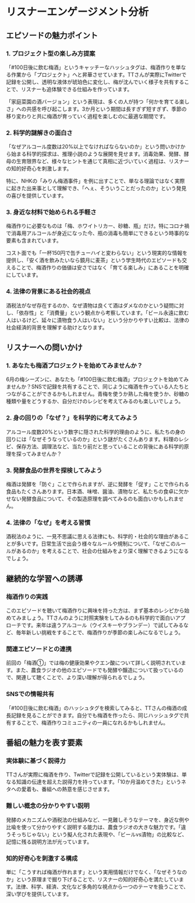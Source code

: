 # リスナーエンゲージメント分析

## エピソードの魅力ポイント

### 1. プロジェクト型の楽しみ方提案

「#100日後に飲む梅酒」というキャッチーなハッシュタグは、梅酒作りを単なる作業から「プロジェクト」へと昇華させています。TTさんが実際にTwitterで記録を公開し、透明な液体が琥珀色に変化し、梅が沈んでいく様子を共有することで、リスナーも追体験できる仕組みを作っています。

「家庭菜園の酒バージョン」という表現は、多くの人が持つ「何かを育てる楽しさ」への共感を呼び起こします。3か月という期間は長すぎず短すぎず、季節の移り変わりと共に梅酒が育っていく過程を楽しむのに最適な期間です。

### 2. 科学的謎解きの面白さ

「なぜアルコール度数は20%以上でなければならないのか」という問いかけから始まる科学的探求は、推理小説のような展開を見せます。消毒効果、発酵、酵母の生育限界など、様々なヒントを通じて真相に近づいていく過程は、リスナーの知的好奇心を刺激します。

特に、NHKの「みりん梅酒事件」を例に出すことで、単なる理論ではなく実際に起きた出来事として理解でき、「へぇ、そういうことだったのか」という発見の喜びを提供しています。

### 3. 身近な材料で始められる手軽さ

梅酒作りに必要なものは「梅、ホワイトリカー、砂糖、瓶」だけ。特にコロナ禍で消毒用アルコールが身近になった今、瓶の消毒も簡単にできるという時事的な要素も含まれています。

コスト面でも「一杯150円で缶チューハイと変わらない」という現実的な情報を提供し、「安く酒を飲みたいなら鏡月に麦茶」という学生時代のエピソードも交えることで、梅酒作りの価値は安さではなく「育てる楽しみ」にあることを明確にしています。

### 4. 法律の背景にある社会的視点

酒税法がなぜ存在するのか、なぜ漬物は良くて酒はダメなのかという疑問に対し、「依存性」と「消費量」という観点から考察しています。「ビール永遠に飲む人はいるけど、延々に漬物食う人はいない」という分かりやすい比較は、法律の社会経済的背景を理解する助けとなります。

## リスナーへの問いかけ

### 1. あなたも梅酒プロジェクトを始めてみませんか？

6月の梅シーズンに、あなたも「#100日後に飲む梅酒」プロジェクトを始めてみませんか？SNSで記録を共有することで、同じように梅酒を作っている人たちとつながることができるかもしれません。青梅を使うか熟した梅を使うか、砂糖の種類や量をどうするか、自分だけのレシピを考えてみるのも楽しいでしょう。

### 2. 身の回りの「なぜ？」を科学的に考えてみよう

アルコール度数20%という数字に隠された科学的理由のように、私たちの身の回りには「なぜそうなっているのか」という謎がたくさんあります。料理のレシピ、保存方法、調理法など、当たり前だと思っていることの背後にある科学的原理を探ってみませんか？

### 3. 発酵食品の世界を探検してみよう

梅酒は発酵を「防ぐ」ことで作られますが、逆に発酵を「促す」ことで作られる食品もたくさんあります。日本酒、味噌、醤油、漬物など、私たちの食卓に欠かせない発酵食品について、その製造原理を調べてみるのも面白いかもしれません。

### 4. 法律の「なぜ」を考える習慣

酒税法のように、一見不思議に思える法律にも、科学的・社会的な理由があることが多いです。日常生活で出会う様々なルールや規制について、「なぜこのルールがあるのか」を考えることで、社会の仕組みをより深く理解できるようになるでしょう。

## 継続的な学習への誘導

### 梅酒作りの実践

このエピソードを聴いて梅酒作りに興味を持った方は、まず基本のレシピから始めてみましょう。TTさんのように対照実験をしてみるのも科学的で面白いアプローチです。来年は違うアルコール（ウイスキーやブランデー）で試してみるなど、毎年新しい挑戦をすることで、梅酒作りが季節の楽しみになるでしょう。

### 関連エピソードとの連携

前回の「梅酒①」では梅の健康効果やクエン酸について詳しく説明されています。また、農食ラジオの他のエピソードでも発酵や醸造について扱っているので、関連して聴くことで、より深い理解が得られるでしょう。

### SNSでの情報共有

「#100日後に飲む梅酒」のハッシュタグを検索してみると、TTさんの梅酒の成長記録を見ることができます。自分でも梅酒を作ったら、同じハッシュタグで共有することで、梅酒作りコミュニティの一員になれるかもしれません。

## 番組の魅力を表す要素

### 実体験に基づく説得力

TTさんが実際に梅酒を作り、Twitterで記録を公開しているという実体験は、単なる知識の伝達を超えた説得力を持っています。「10か月温めてきた」というネタへの愛着も、番組への熱意を感じさせます。

### 難しい概念の分かりやすい説明

発酵のメカニズムや酒税法の仕組みなど、一見難しそうなテーマを、身近な例や比喩を使って分かりやすく説明する能力は、農食ラジオの大きな魅力です。「違うそっちじゃない」という擬人化された表現や、「ビールvs漬物」の比較など、記憶に残る説明方法が光っています。

### 知的好奇心を刺激する構成

単に「こうすれば梅酒が作れます」という実用情報だけでなく、「なぜそうなのか」という原理まで掘り下げることで、リスナーの知的好奇心を満たしています。法律、科学、経済、文化など多角的な視点から一つのテーマを扱うことで、深い学びを提供しています。
